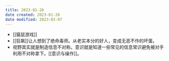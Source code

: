 ```yaml
---
title: 2023-01-26
date created: 2023-01-26
date modified: 2023-03-07
---
```

- [[猫鼠游戏]]
- [[狂飙]]让人想到了绝命毒师。从老实本分的好人，变成无恶不作的坏蛋。
- 视野其实就是制造信息不对称。意识就是知道一些常见的信息常识避免被对手利用不对称拿下。[[意识与操作]]。
